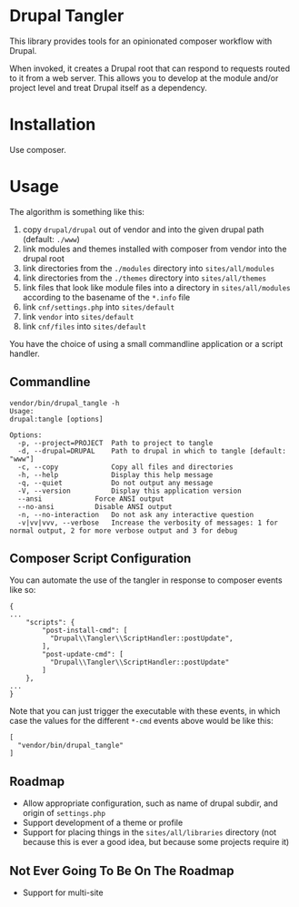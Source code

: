 # Drupal Tangler

This library provides tools for an opinionated composer workflow with Drupal.

When invoked, it creates a Drupal root that can respond to requests routed to
it from a web server. This allows you to develop at the module and/or project
level and treat Drupal itself as a dependency.

# Installation

Use composer.

# Usage

The algorithm is something like this:

1. copy `drupal/drupal` out of vendor and into the given drupal path (default:
  `./www`)
2. link modules and themes installed with composer from vendor into the drupal
   root
3. link directories from the `./modules` directory into `sites/all/modules`
4. link directories from the `./themes` directory into `sites/all/themes`
5. link files that look like module files into a directory in
   `sites/all/modules` according to the basename of the `*.info` file
6. link `cnf/settings.php` into `sites/default`
7. link `vendor` into `sites/default`
8. link `cnf/files` into `sites/default`

You have the choice of using a small commandline application or a script
handler.

## Commandline

```
vendor/bin/drupal_tangle -h
Usage:
drupal:tangle [options]

Options:
  -p, --project=PROJECT  Path to project to tangle
  -d, --drupal=DRUPAL    Path to drupal in which to tangle [default: "www"]
  -c, --copy             Copy all files and directories
  -h, --help             Display this help message
  -q, --quiet            Do not output any message
  -V, --version          Display this application version
  --ansi             Force ANSI output
  --no-ansi          Disable ANSI output
  -n, --no-interaction   Do not ask any interactive question
  -v|vv|vvv, --verbose   Increase the verbosity of messages: 1 for normal output, 2 for more verbose output and 3 for debug
```

## Composer Script Configuration

You can automate the use of the tangler in response to composer events like so:

```
{
...
    "scripts": {
        "post-install-cmd": [
          "Drupal\\Tangler\\ScriptHandler::postUpdate",
        ],
        "post-update-cmd": [
          "Drupal\\Tangler\\ScriptHandler::postUpdate"
        ]
    },
...
}
```

Note that you can just trigger the executable with these events, in which case
the values for the different `*-cmd` events above would be like this:

```
[
  "vendor/bin/drupal_tangle"
]
```

## Roadmap

* Allow appropriate configuration, such as name of drupal subdir, and origin of
  `settings.php`
* Support development of a theme or profile
* Support for placing things in the `sites/all/libraries` directory (not
  because this is ever a good idea, but because some projects require it)

## Not Ever Going To Be On The Roadmap

* Support for multi-site
